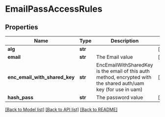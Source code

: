# EmailPassAccessRules

## Properties
Name | Type | Description | Notes
------------ | ------------- | ------------- | -------------
**alg** | **str** |  | [optional] 
**email** | **str** | The Email value | [optional] 
**enc_email_with_shared_key** | **str** | EncEmailWithSharedKey is the email of this auth method, encrypted with the shared auth/uam key (for use in uam) | [optional] 
**hash_pass** | **str** | The password value | [optional] 

[[Back to Model list]](../README.md#documentation-for-models) [[Back to API list]](../README.md#documentation-for-api-endpoints) [[Back to README]](../README.md)


